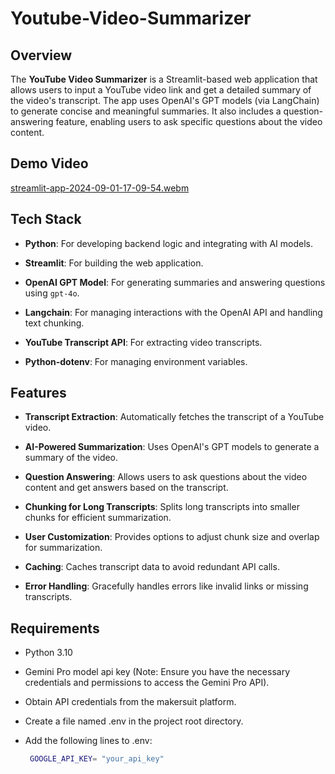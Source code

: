 # Youtube-Video-Summarizer

## Overview
The **YouTube Video Summarizer** is a Streamlit-based web application that allows users to input a YouTube video link and get a detailed summary of the video's transcript. The app uses OpenAI's GPT models (via LangChain) to generate concise and meaningful summaries. It also includes a question-answering feature, enabling users to ask specific questions about the video content.


## Demo Video
[streamlit-app-2024-09-01-17-09-54.webm](https://github.com/user-attachments/assets/88b5b1ce-1c80-4bea-8555-18599c22521b)

## Tech Stack
- **Python**: For developing backend logic and integrating with AI models.

- **Streamlit**: For building the web application.
  
- **OpenAI GPT Model**: For generating summaries and answering questions using ```gpt-4o```.
  
- **Langchain**: For managing interactions with the OpenAI API and handling text chunking.

- **YouTube Transcript API**: For extracting video transcripts.

- **Python-dotenv**: For managing environment variables.
  
## Features
- **Transcript Extraction**: Automatically fetches the transcript of a YouTube video.
  
- **AI-Powered Summarization**: Uses OpenAI's GPT models to generate a summary of the video.
  
- **Question Answering**: Allows users to ask questions about the video content and get answers based on the transcript.
  
- **Chunking for Long Transcripts**: Splits long transcripts into smaller chunks for efficient summarization.

- **User Customization**: Provides options to adjust chunk size and overlap for summarization.

- **Caching**: Caches transcript data to avoid redundant API calls.

- **Error Handling**: Gracefully handles errors like invalid links or missing transcripts.
  
## Requirements
- Python 3.10
  
- Gemini Pro model api key (Note: Ensure you have the necessary credentials and permissions to access the Gemini Pro API).
  
- Obtain API credentials from the makersuit platform.

- Create a file named .env in the project root directory.

- Add the following lines to .env:
  ```bash
   GOOGLE_API_KEY= "your_api_key"
   ```

